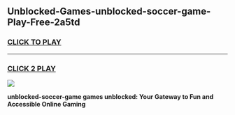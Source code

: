 
## Unblocked-Games-unblocked-soccer-game-Play-Free-2a5td
<h3>
<a href="https://premium76.site?title=unblocked-soccer-game&ref=10A">CLICK TO PLAY</a></h3>
<hr>

<h3>
<a href="https://premium76.site?title=unblocked-soccer-game&ref=10A">CLICK 2 PLAY</a>
  
</h3>

<a href="https://premium76.site?title=unblocked-soccer-game&ref=10A"><img src="https://clearcache.store/games.png"></a>


**unblocked-soccer-game games unblocked: Your Gateway to Fun and Accessible Online Gaming**
